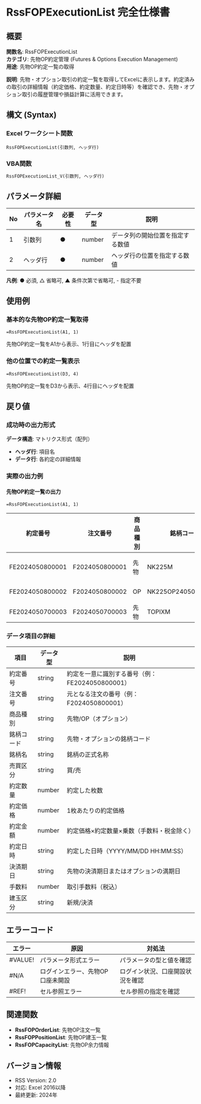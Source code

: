 # RssFOPExecutionList 完全仕様書

## 概要
**関数名**: RssFOPExecutionList  
**カテゴリ**: 先物OP約定管理 (Futures & Options Execution Management)  
**用途**: 先物OP約定一覧の取得  

**説明**: 先物・オプション取引の約定一覧を取得してExcelに表示します。約定済みの取引の詳細情報（約定価格、約定数量、約定日時等）を確認でき、先物・オプション取引の履歴管理や損益計算に活用できます。

## 構文 (Syntax)

### Excel ワークシート関数
```excel
RssFOPExecutionList(引数列, ヘッダ行)
```

### VBA関数
```vb
RssFOPExecutionList_V(引数列, ヘッダ行)
```

## パラメータ詳細

| No | パラメータ名 | 必要性 | データ型 | 説明 |
|----|------------|--------|----------|------|
| 1 | 引数列 | ● | number | データ列の開始位置を指定する数値 |
| 2 | ヘッダ行 | ● | number | ヘッダ行の位置を指定する数値 |

**凡例**: ● 必須, △ 省略可, ▲ 条件次第で省略可, - 指定不要

## 使用例

### 基本的な先物OP約定一覧取得
```excel
=RssFOPExecutionList(A1, 1)
```
先物OP約定一覧をA1から表示、1行目にヘッダを配置

### 他の位置での約定一覧表示
```excel
=RssFOPExecutionList(D3, 4)
```
先物OP約定一覧をD3から表示、4行目にヘッダを配置

## 戻り値

### 成功時の出力形式

**データ構造**: マトリクス形式（配列）
- **ヘッダ行**: 項目名
- **データ行**: 各約定の詳細情報

### 実際の出力例

#### 先物OP約定一覧の出力
```excel
=RssFOPExecutionList(A1, 1)
```

| 約定番号 | 注文番号 | 商品種別 | 銘柄コード | 銘柄名 | 売買区分 | 約定数量 | 約定価格 | 約定金額 | 約定日時 | 決済期日 | 手数料 | 建玉区分 |
|----------|----------|----------|-----------|--------|----------|----------|----------|----------|----------|----------|--------|----------|
| FE2024050800001 | F2024050800001 | 先物 | NK225M | 日経225先物 | 買 | 1 | 38450 | 38450000 | 20240508 09:01:15 | 20240613 | 330 | 新規 |
| FE2024050800002 | F2024050800002 | OP | NK225OP240508C38000 | 日経225OP | 売 | 5 | 150 | 75000 | 20240508 10:30:45 | 20240508 | 44 | 新規 |
| FE2024050700003 | F2024050700003 | 先物 | TOPIXM | TOPIX先物 | 売 | 1 | 2750 | 27500000 | 20240507 14:15:32 | 20240613 | 330 | 決済 |

### データ項目の詳細

| 項目 | データ型 | 説明 |
|------|----------|------|
| 約定番号 | string | 約定を一意に識別する番号（例：FE2024050800001） |
| 注文番号 | string | 元となる注文の番号（例：F2024050800001） |
| 商品種別 | string | 先物/OP（オプション） |
| 銘柄コード | string | 先物・オプションの銘柄コード |
| 銘柄名 | string | 銘柄の正式名称 |
| 売買区分 | string | 買/売 |
| 約定数量 | number | 約定した枚数 |
| 約定価格 | number | 1枚あたりの約定価格 |
| 約定金額 | number | 約定価格×約定数量×乗数（手数料・税金除く） |
| 約定日時 | string | 約定した日時（YYYY/MM/DD HH:MM:SS） |
| 決済期日 | string | 先物の決済期日またはオプションの満期日 |
| 手数料 | number | 取引手数料（税込） |
| 建玉区分 | string | 新規/決済 |

## エラーコード
| エラー | 原因 | 対処法 |
|--------|------|--------|
| #VALUE! | パラメータ形式エラー | パラメータの型と値を確認 |
| #N/A | ログインエラー、先物OP口座未開設 | ログイン状況、口座開設状況を確認 |
| #REF! | セル参照エラー | セル参照の指定を確認 |

## 関連関数
- **RssFOPOrderList**: 先物OP注文一覧
- **RssFOPPositionList**: 先物OP建玉一覧
- **RssFOPCapacityList**: 先物OP余力情報

## バージョン情報
- RSS Version: 2.0
- 対応: Excel 2016以降
- 最終更新: 2024年